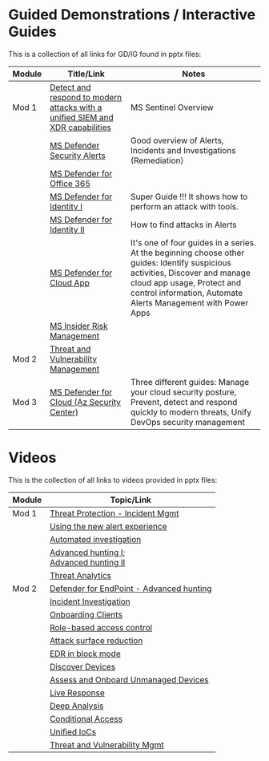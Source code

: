 
# Guided Demonstrations / Interactive Guides

This is a collection of all links for GD/IG found in pptx files:

| Module | Title/Link | Notes |
| --- | --- | --- |
| Mod 1 | [Detect and respond to modern attacks with a unified SIEM and XDR capabilities](https://mslearn.cloudguides.com/guides/Investigate%20security%20incidents%20in%20a%20hybrid%20environment%20with%20Azure%20Sentinel) | MS Sentinel Overview |
| | [MS Defender Security Alerts](https://aka.ms/M365Defender-InteractiveGuide) | Good overview of Alerts, Incidents and Investigations (Remediation) |
| | [MS Defender for Office 365](https://aka.ms/MSDO-IG) | |
| | [MS Defender for Identity I](https://mslearn.cloudguides.com/guides/Investigate%20and%20respond%20to%20attacks%20with%20Microsoft%20Defender%20for%20Identity) | Super Guide !!! It shows how to perform an attack with tools. |
| | [MS Defender for Identity II](https://aka.ms/MSDefenderforIdentity-IG) | How to find attacks in Alerts |
| | [MS Defender for Cloud App](https://aka.ms/DetectThreats-ManageAlerts-MCAS_InteractiveGuide) | It's one of four guides in a series. At the beginning choose other guides: Identify suspicious activities, Discover and manage cloud app usage, Protect and control information, Automate Alerts Management with Power Apps
| | [MS Insider Risk Management](https://mslearn.cloudguides.com/guides/Minimize%20internal%20risks%20with%20insider%20risk%20management%20in%20Microsoft%20365) |
| Mod 2 | [Threat and Vulnerability Management](https://aka.ms/MSDE_TVM_IG) | |
| Mod 3 | [MS Defender for Cloud (Az Security Center)](https://mslearn.cloudguides.com/guides/Protect%20your%20hybrid%20cloud%20with%20Azure%20Security%20Center) | Three different guides: Manage your cloud security posture, Prevent, detect and respond quickly to modern threats, Unify DevOps security management |

# Videos

This is the collection of all links to videos provided in pptx files:

| Module | Topic/Link |
| --- | --- |
| Mod 1 | [Threat Protection - Incident Mgmt](https://www.microsoft.com/en-us/videoplayer/embed/RE4Bzwz?) |
| | [Using the new alert experience](https://www.microsoft.com/en-us/videoplayer/embed/RE4yiO5?rel=0&postJsllMsg=true) |
| | [Automated investigation](https://www.microsoft.com/videoplayer/embed/RE4bOeh?rel=0) |
| | [Advanced hunting I](https://www.microsoft.com/en-us/videoplayer/embed/RE4bGqo?rel=0&postJsllMsg=true);<br> [Advanced hunting II](https://www.microsoft.com/en-us/videoplayer/embed/RE4COn3?postJsllMsg=true) |
| | [Threat Analytics](https://www.microsoft.com/en-us/videoplayer/embed/RWwJfU?rel=0) |
| Mod 2 | [Defender for EndPoint - Advanced hunting](https://www.microsoft.com/en-us/videoplayer/embed/RE4bGqo) |
| | [Incident Investigation](https://www.microsoft.com/en-us/videoplayer/embed/RE4qLUV?rel=0&postJsllMsg=true) |
| | [Onboarding Clients](https://www.microsoft.com/en-us/videoplayer/embed/RE4bGqr?rel=0&postJsllMsg=true) |
| | [Role-based access control](https://www.microsoft.com/en-us/videoplayer/embed/RE4bJ2a?rel=0&postJsllMsg=true) |
| | [Attack surface reduction](https://www.microsoft.com/en-us/videoplayer/embed/RE4woug?postJsllMsg=true) |
| | [EDR in block mode](https://www.microsoft.com/en-us/videoplayer/embed/RE4HjW2?rel=0&postJsllMsg=true) |
| | [Discover Devices](https://www.youtube.com/watch?v=TCDxICrZQa8)
| | [Assess and Onboard Unmanaged Devices](https://www.microsoft.com/en-us/videoplayer/embed/RE4RwQz?postJsllMsg=true) |
| | [Live Response](https://www.microsoft.com/en-us/videoplayer/embed/RE4qLUW?rel=0&postJsllMsg=true) |
| | [Deep Analysis](https://www.microsoft.com/en-us/videoplayer/embed/RE4aAYy?rel=0&postJsllMsg=true) |
| | [Conditional Access](https://www.microsoft.com/en-us/videoplayer/embed/RE4byD1?rel=0&postJsllMsg=true)
| | [Unified IoCs](https://www.microsoft.com/en-us/videoplayer/embed/RE4qLVw?rel=0&postJsllMsg=true) |
| | [Threat and Vulnerability Mgmt](https://www.microsoft.com/videoplayer/embed/RE4qLVs?rel=0) |

